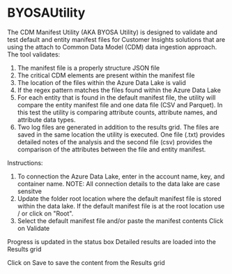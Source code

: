 # BYOSAUtility
The CDM Manifest Utility (AKA BYOSA Utility) is designed to validate and test default and entity manifest files for Customer Insights solutions that are using the attach to Common Data Model (CDM) data ingestion approach. The tool validates:
1) The manifest file is a properly structure JSON file
2) The critical CDM elements are present within the manifest file
3) The location of the files within the Azure Data Lake is valid
4) If the regex pattern matches the files found within the Azure Data Lake
5) For each entity that is found in the default manifest file, the utility will compare the entity manifest file and one data file (CSV and Parquet). In this test the utility is comparing attribute counts, attribute names, and attribute data types.
6) Two log files are generated in addition to the results grid. The files are saved in the same location the utility is executed. One file (.txt) provides detailed notes of the analysis and the second file (csv) provides the comparison of the attributes between the file and entity manifest.

Instructions:
1) To connection the Azure Data Lake, enter in the account name, key, and container name. NOTE: All connection details to the data lake are case sensitve
2) Update the folder root location where the default manifest file is stored within the data lake. If the default manifest file is at the root location use / or click on "Root". 
3) Select the default manifest file and/or paste the manifest contents
Click on Validate

Progress is updated in the status box
Detailed results are loaded into the Results grid

Click on Save to save the content from the Results grid
